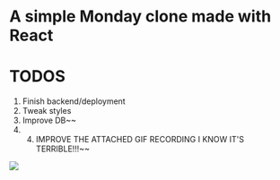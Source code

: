 # A simple Monday clone made with React

# TODOS
1. Finish backend/deployment
2. Tweak styles
3. Improve DB~~
4. 4. IMPROVE THE ATTACHED GIF RECORDING I KNOW IT'S TERRIBLE!!!~~

![](https://i.imgur.com/kS3JwPr.gif)
